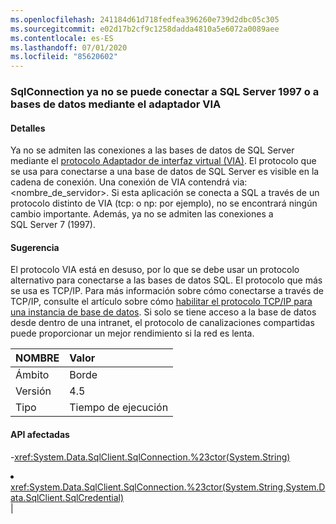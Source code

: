 ```yaml
---
ms.openlocfilehash: 241184d61d718fedfea396260e739d2dbc05c305
ms.sourcegitcommit: e02d17b2cf9c1258dadda4810a5e6072a0089aee
ms.contentlocale: es-ES
ms.lasthandoff: 07/01/2020
ms.locfileid: "85620602"
---
```

### <a name="sqlconnection-can-no-longer-connect-to-sql-server-1997-or-databases-using-the-via-adapter"></a>SqlConnection ya no se puede conectar a SQL Server 1997 o a bases de datos mediante el adaptador VIA

#### <a name="details"></a>Detalles

Ya no se admiten las conexiones a las bases de datos de SQL Server mediante el [protocolo Adaptador de interfaz virtual (VIA)](https://docs.microsoft.com/previous-versions/sql/sql-server-2008-r2/ms191229(v=sql.105)). El protocolo que se usa para conectarse a una base de datos de SQL Server es visible en la cadena de conexión. Una conexión de VIA contendrá via:&lt;nombre_de_servidor&gt;. Si esta aplicación se conecta a SQL a través de un protocolo distinto de VIA (tcp: o np: por ejemplo), no se encontrará ningún cambio importante. Además, ya no se admiten las conexiones a SQL Server 7 (1997).

#### <a name="suggestion"></a>Sugerencia

El protocolo VIA está en desuso, por lo que se debe usar un protocolo alternativo para conectarse a las bases de datos SQL. El protocolo que más se usa es TCP/IP. Para más información sobre cómo conectarse a través de TCP/IP, consulte el artículo sobre cómo [habilitar el protocolo TCP/IP para una instancia de base de datos](https://docs.microsoft.com/previous-versions/visualstudio/visual-studio-2008/bb909712(v=vs.90)). Si solo se tiene acceso a la base de datos desde dentro de una intranet, el protocolo de canalizaciones compartidas puede proporcionar un mejor rendimiento si la red es lenta.

| NOMBRE    | Valor       |
|:--------|:------------|
| Ámbito   |Borde|
|Versión|4.5|
|Tipo|Tiempo de ejecución

#### <a name="affected-apis"></a>API afectadas

-<xref:System.Data.SqlClient.SqlConnection.%23ctor(System.String)></li><li><xref:System.Data.SqlClient.SqlConnection.%23ctor(System.String,System.Data.SqlClient.SqlCredential)></li></ul>|
